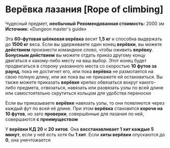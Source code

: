 # Верёвка лазания [Rope of climbing]

Чудесный предмет, **необычный**
**Рекомендованная стоимость:** 2000 зм
**Источник:** «Dungeon master's guide»

Эта **60-футовая шёлковая верёвка** весит **1,5 кг** и способна выдержать до **1500 кг** веса. Если вы удерживаете один конец **верёвки**, вы можете **действием** произнести командное слово, чтобы оживить **верёвку**. **Бонусным действием** вы можете отдать приказ другому концу двигаться к какому-либо месту на ваш выбор. Этот конец будет продвигаться в сторону указанного места со скоростью **10 футов за раунд**, пока не достигнет его, или пока **верёвка** не размотается на свою полную длину, или же пока вы не прикажете ей остановиться. Вы также можете приказать **верёвке** крепко обвязаться вокруг какого-либо предмета, отвязаться, навязать или развязать узлы по всей длине или самостоятельно скрутиться кольцом для удобства переноски

Если вы приказываете **верёвке** навязать узлы, то они появляются через каждый фут по всей её длине. При этом **верёвка** становится **короче на 10 футов**, но зато **проверки**, совершённые для лазания по ней, совершаются **с преимуществом**

У **верёвки КД 20** и **20 хитов**. Она **восстанавливает 1 хит каждые 5 минут**, если у неё есть хотя бы **1 хит**. Если **хиты верёвки** опускаются до **0**, она уничтожается
